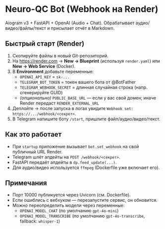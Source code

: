 # Neuro-QC Bot (Webhook на Render)

Aiogram v3 + FastAPI + OpenAI (Audio + Chat). Обрабатывает аудио/видео/файлы/текст и присылает отчёт в Markdown.

## Быстрый старт (Render)

1) Скопируйте файлы в новый Git-репозиторий.  
2) На https://render.com → **New → Blueprint** (используя `render.yaml`) или **New → Web Service** (Docker).  
3) В **Environment** добавьте переменные:
   - `OPENAI_API_KEY` = `sk-...`
   - `TELEGRAM_BOT_TOKEN` = токен вашего бота от @BotFather
   - `TELEGRAM_WEBHOOK_SECRET` = длинная случайная строка (напр. сгенерируйте GUID)
   - *(опционально)* `PUBLIC_BASE_URL` — если у вас свой домен; иначе Render передаст `RENDER_EXTERNAL_URL`
4) Деплойте → после запуска в логах увидите `Webhook set: https://.../webhook/<секрет>`.
5) В Telegram напишите боту `/start`, пришлите файл/аудио/видео/текст.

## Как это работает
- При `startup` приложение вызывает `bot.set_webhook` на свой публичный URL Render.
- Telegram шлёт апдейты на `POST /webhook/<секрет>`.
- FastAPI передаёт апдейты в `dp.feed_update(...)`.
- Для аудио/видео используется `ffmpeg` (Dockerfile уже включает его).

## Примечания
- Порт 10000 публикуется через Uvicorn (см. Dockerfile).
- Если ошиблись с вебхуком — перезапустите сервис, он обновится.
- Можно переопределить модели через переменные:
  - `OPENAI_MODEL_CHAT` (по умолчанию `gpt-4o-mini`)
  - `OPENAI_MODEL_TRANSCRIBE` (по умолчанию `gpt-4o-transcribe`, fallback: `whisper-1`)
